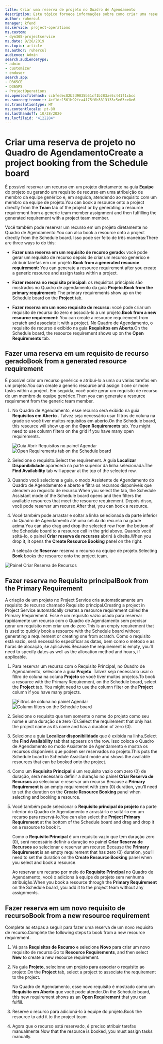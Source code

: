 ```yaml
---
title: Criar uma reserva de projeto no Quadro de Agendamento
description: Este tópico fornece informações sobre como criar uma reserva de projeto no quadro de agendamento.
author: ruhercul
manager: kfend
ms.service: project-operations
ms.custom:
- dyn365-projectservice
ms.date: 9/26/2019
ms.topic: article
ms.author: ruhercul
audience: Admin
search.audienceType:
- admin
- customizer
- enduser
search.app:
- D365CE
- D365PS
- ProjectOperations
ms.openlocfilehash: ccbfedec82b2d9035b51cf1b283ae5c441f1cbcc
ms.sourcegitcommit: 4cf1dc1561b92fca4175f0b3813133c5e63ce8e6
ms.translationtype: HT
ms.contentlocale: pt-BR
ms.lasthandoff: 10/28/2020
ms.locfileid: "4122284"
---
```

# <a name="create-a-project-booking-from-the-schedule-board"></a><span data-ttu-id="fc0df-103">Criar uma reserva de projeto no Quadro de Agendamento</span><span class="sxs-lookup"><span data-stu-id="fc0df-103">Create a project booking from the Schedule board</span></span>

<span data-ttu-id="fc0df-104">É possível reservar um recurso em um projeto diretamente na guia **Equipe** do projeto ou gerando um requisito de recurso em uma atribuição de membro da equipe genérico e, em seguida, atendendo ao requisito com um membro da equipe de projeto.</span><span class="sxs-lookup"><span data-stu-id="fc0df-104">You can book a resource onto a project directly from the **Team** tab of the project or by generating a resource requirement from a generic team member assignment and then fulfilling the generated requirement with a project team member.</span></span>

<span data-ttu-id="fc0df-105">Você também pode reservar um recurso em um projeto diretamente no Quadro de Agendamento.</span><span class="sxs-lookup"><span data-stu-id="fc0df-105">You can also book a resource onto a project directly from the Schedule board.</span></span> <span data-ttu-id="fc0df-106">Isso pode ser feito de três maneiras:</span><span class="sxs-lookup"><span data-stu-id="fc0df-106">There are three ways to do this:</span></span>

- <span data-ttu-id="fc0df-107">**Fazer uma reserva em um requisito de recurso gerado:** você pode gerar um requisito de recurso depois de criar um recurso genérico e atribuir tarefas em um projeto.</span><span class="sxs-lookup"><span data-stu-id="fc0df-107">**Book from a generated resource requirement:** You can generate a resource requirement after you create a generic resource and assign tasks within a project.</span></span>

- <span data-ttu-id="fc0df-108">**Fazer reserva no requisito principal:** os requisitos principais são mostrados no Quadro de agendamento da guia **Projeto**.</span><span class="sxs-lookup"><span data-stu-id="fc0df-108">**Book from the primary requirement:** The primary requirements show up on the Schedule board on the **Project** tab.</span></span> 

- <span data-ttu-id="fc0df-109">**Fazer reserva em um novo requisito de recurso:** você pode criar um requisito de recurso do zero e associá-lo a um projeto.</span><span class="sxs-lookup"><span data-stu-id="fc0df-109">**Book from a new resource requirement:** You can create a resource requirement from scratch and associate it with a project.</span></span> <span data-ttu-id="fc0df-110">No Quadro de Agendamento, o requisito de recurso é exibido na guia **Requisitos em Aberto**.</span><span class="sxs-lookup"><span data-stu-id="fc0df-110">On the Schedule board, the resource requirement shows up on the **Open Requirements** tab.</span></span>

## <a name="book-from-a-generated-resource-requirement"></a><span data-ttu-id="fc0df-111">Fazer uma reserva em um requisito de recurso gerado</span><span class="sxs-lookup"><span data-stu-id="fc0df-111">Book from a generated resource requirement</span></span>

<span data-ttu-id="fc0df-112">É possível criar um recurso genérico e atribuí-lo a uma ou várias tarefas em um projeto.</span><span class="sxs-lookup"><span data-stu-id="fc0df-112">You can create a generic resource and assign it one or more tasks within a project.</span></span> <span data-ttu-id="fc0df-113">Em seguida, você pode gerar um requisito de recurso de um membro da equipe genérico.</span><span class="sxs-lookup"><span data-stu-id="fc0df-113">Then you can generate a resource requirement from the generic team member.</span></span> 

1.  <span data-ttu-id="fc0df-114">No Quadro de Agendamento, esse recurso será exibido na guia **Requisitos em Aberto** . Talvez seja necessário usar filtros de coluna na grade se você tiver muitos requisitos em aberto.</span><span class="sxs-lookup"><span data-stu-id="fc0df-114">On the Schedule board, this resource will show up on the **Open Requirements** tab. You might need to use column filters on the grid if you have many open requirements.</span></span> 

    <span data-ttu-id="fc0df-115">![Guia Abrir Requisitos no painel Agendar](media/FAQ-Project-Booking-Schedule-Board-1.png "Captura de tela da tabela de reservas e atribuições")</span><span class="sxs-lookup"><span data-stu-id="fc0df-115">![Open Requirements tab on the Schedule board](media/FAQ-Project-Booking-Schedule-Board-1.png "Screenshot of bookings and assignments table")</span></span>

2. <span data-ttu-id="fc0df-116">Selecione o requisito.</span><span class="sxs-lookup"><span data-stu-id="fc0df-116">Select the requirement.</span></span> <span data-ttu-id="fc0df-117">A guia **Localizar Disponibilidade** aparecerá na parte superior da linha selecionada.</span><span class="sxs-lookup"><span data-stu-id="fc0df-117">The **Find Availability** tab will appear at the top of the selected row.</span></span>
 
3. <span data-ttu-id="fc0df-118">Quando você seleciona a guia, o modo Assistente de Agendamento do Quadro de Agendamento é aberto e filtra os recursos disponíveis que atendem ao requisito de recurso.</span><span class="sxs-lookup"><span data-stu-id="fc0df-118">When you select the tab, the Schedule Assistant mode of the Schedule board opens and then filters the available resources that meet the resource requirement.</span></span> <span data-ttu-id="fc0df-119">Depois disso, você pode reservar um recurso.</span><span class="sxs-lookup"><span data-stu-id="fc0df-119">After that, you can book a resource.</span></span>

4. <span data-ttu-id="fc0df-120">Você também pode arrastar e soltar a linha selecionada da parte inferior do Quadro de Agendamento até uma célula do recurso na grade acima.</span><span class="sxs-lookup"><span data-stu-id="fc0df-120">You can also drag and drop the selected row from the bottom of the Schedule board to a resource cell in the grid above.</span></span> <span data-ttu-id="fc0df-121">Quando você soltá-lo, o painel **Criar reserva de recursos** abrirá à direita.</span><span class="sxs-lookup"><span data-stu-id="fc0df-121">When you drop it, it opens the **Create Resource Booking** panel on the right.</span></span>

    <span data-ttu-id="fc0df-122">A seleção de **Reservar** reserva o recurso na equipe de projeto.</span><span class="sxs-lookup"><span data-stu-id="fc0df-122">Selecting **Book** books the resource onto the project team.</span></span>

![Painel Criar Reserva de Recursos](media/FAQ-Project-Booking-Schedule-Board-6.png "")
 

## <a name="book-from-the-primary-requirement"></a><span data-ttu-id="fc0df-124">Fazer reserva no Requisito principal</span><span class="sxs-lookup"><span data-stu-id="fc0df-124">Book from the Primary Requirement</span></span>

<span data-ttu-id="fc0df-125">A criação de um projeto no Project Service cria automaticamente um requisito de recurso chamado Requisito principal.</span><span class="sxs-lookup"><span data-stu-id="fc0df-125">Creating a project in Project Service automatically creates a resource requirement called the Primary Requirement.</span></span> <span data-ttu-id="fc0df-126">Esse é um requisito vazio usado para reservar rapidamente um recurso com o Quadro de Agendamento sem precisar gerar um requisito nem criar um do zero.</span><span class="sxs-lookup"><span data-stu-id="fc0df-126">This is an empty requirement that is used to quickly book a resource with the Schedule board without generating a requirement or creating one from scratch.</span></span> <span data-ttu-id="fc0df-127">Como o requisito está vazio, será necessário especificar as datas, bem como o método e as horas de alocação, se aplicáveis.</span><span class="sxs-lookup"><span data-stu-id="fc0df-127">Because the requirement is empty, you’ll need to specify dates as well as the allocation method and hours, if applicable.</span></span> 

1. <span data-ttu-id="fc0df-128">Para reservar um recurso com o Requisito Principal, no Quadro de Agendamento, selecione a guia **Projeto**. Talvez seja necessário usar o filtro de coluna na coluna **Projeto** se você tiver muitos projetos.</span><span class="sxs-lookup"><span data-stu-id="fc0df-128">To book a resource with the Primary Requirement, on the Schedule board, select the **Project** tab. You might need to use the column filter on the **Project** column if you have many projects.</span></span>

   <span data-ttu-id="fc0df-129">![Filtros de coluna no painel Agendar](media/FAQ-Project-Booking-Schedule-Board-2.png "Captura de tela da tabela de reservas e atribuições")</span><span class="sxs-lookup"><span data-stu-id="fc0df-129">![Column filters on the Schedule board](media/FAQ-Project-Booking-Schedule-Board-2.png "Screenshot of bookings and assignments table")</span></span>

2. <span data-ttu-id="fc0df-130">Selecione o requisito que tem somente o nome do projeto como seu nome e uma duração de zero (0).</span><span class="sxs-lookup"><span data-stu-id="fc0df-130">Select the requirement that only has the project name as its name and has a duration of zero (0).</span></span>

3. <span data-ttu-id="fc0df-131">Selecione a guia **Localizar disponibilidade** que é exibida na linha.</span><span class="sxs-lookup"><span data-stu-id="fc0df-131">Select the **Find Availability** tab that appears on the row.</span></span> <span data-ttu-id="fc0df-132">Isso coloca o Quadro de Agendamento no modo Assistente de Agendamento e mostra os recursos disponíveis que podem ser reservados no projeto.</span><span class="sxs-lookup"><span data-stu-id="fc0df-132">This puts the Schedule board in Schedule Assistant mode and shows the available resources that can be booked onto the project.</span></span>

4. <span data-ttu-id="fc0df-133">Como um **Requisito Principal** é um requisito vazio com zero (0) de duração, será necessário definir a duração no painel **Criar Reserva de Recursos** ao selecionar e reservar um recurso.</span><span class="sxs-lookup"><span data-stu-id="fc0df-133">Because a **Primary Requirement** is an empty requirement with zero (0) duration, you’ll need to set the duration on the **Create Resource Booking** panel when selecting and booking a resource.</span></span>

5. <span data-ttu-id="fc0df-134">Você também pode selecionar o **Requisito principal do projeto** na parte inferior do Quadro de Agendamento e arrastá-lo e soltá-lo em um recurso para reservá-lo.</span><span class="sxs-lookup"><span data-stu-id="fc0df-134">You can also select the **Project Primary Requirement** at the bottom of the Schedule board and drag and drop it on a resource to book it.</span></span>
 
    <span data-ttu-id="fc0df-135">Como o **Requisito Principal** é um requisito vazio que tem duração zero (0), será necessário definir a duração no painel **Criar Reserva de Recursos** ao selecionar e reservar um recurso.</span><span class="sxs-lookup"><span data-stu-id="fc0df-135">Because the **Primary Requirement** is an empty requirement that has zero (0) duration, you’ll need to set the duration on the **Create Resource Booking** panel when you select and book a resource.</span></span>
 
    <span data-ttu-id="fc0df-136">Ao reservar um recurso por meio do **Requisito Principal** no Quadro de Agendamento, você o adiciona à equipe do projeto sem nenhuma atribuição.</span><span class="sxs-lookup"><span data-stu-id="fc0df-136">When you book a resource through the **Primary Requirement** on the Schedule board, you add it to the project team without any assignments.</span></span>
 
## <a name="book-from-a-new-resource-requirement"></a><span data-ttu-id="fc0df-137">Fazer reserva em um novo requisito de recurso</span><span class="sxs-lookup"><span data-stu-id="fc0df-137">Book from a new resource requirement</span></span>
<span data-ttu-id="fc0df-138">Complete as etapas a seguir para fazer uma reserva de um novo requisito de recurso.</span><span class="sxs-lookup"><span data-stu-id="fc0df-138">Complete the following steps to book from a new resource requirement.</span></span> 

1. <span data-ttu-id="fc0df-139">Vá para **Requisitos de Recurso** e selecione **Novo** para criar um novo requisito de recurso.</span><span class="sxs-lookup"><span data-stu-id="fc0df-139">Go to **Resource Requirements**, and then select **New** to create a new resource requirement.</span></span>

2. <span data-ttu-id="fc0df-140">Na guia **Projeto**, selecione um projeto para associar o requisito ao projeto.</span><span class="sxs-lookup"><span data-stu-id="fc0df-140">On the **Project** tab, select a project to associate the requirement to the project.</span></span>
 
    <span data-ttu-id="fc0df-141">No Quadro de Agendamento, esse novo requisito é mostrado como um **Requisito em Aberto** que você pode atender.</span><span class="sxs-lookup"><span data-stu-id="fc0df-141">On the Schedule board, this new requirement shows as an **Open Requirement** that you can fulfill.</span></span>

3. <span data-ttu-id="fc0df-142">Reserve o recurso para adicioná-lo à equipe do projeto.</span><span class="sxs-lookup"><span data-stu-id="fc0df-142">Book the resource to add it to the project team.</span></span>

4. <span data-ttu-id="fc0df-143">Agora que o recurso está reservado, é preciso atribuir tarefas manualmente.</span><span class="sxs-lookup"><span data-stu-id="fc0df-143">Now that the resource is booked, you must assign tasks manually.</span></span>

